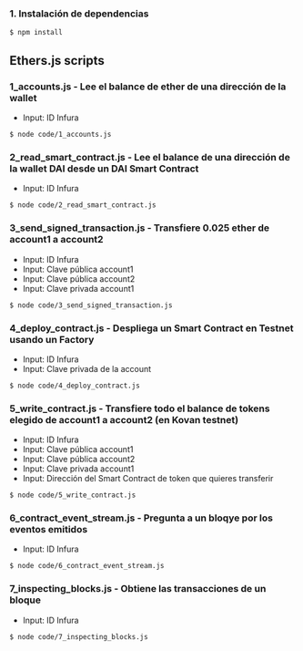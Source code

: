 ### 1. Instalación de dependencias
```
$ npm install
```

## Ethers.js scripts

### 1_accounts.js - Lee el balance de ether de una dirección de la wallet
- Input: ID Infura 
```
$ node code/1_accounts.js
```

### 2_read_smart_contract.js - Lee el balance de una dirección de la wallet DAI desde un DAI Smart Contract
- Input: ID Infura 
```
$ node code/2_read_smart_contract.js
```
### 3_send_signed_transaction.js - Transfiere 0.025 ether de account1 a account2
- Input: ID Infura 
- Input: Clave pública account1 
- Input: Clave pública account2 
- Input: Clave privada account1 
```
$ node code/3_send_signed_transaction.js
```

### 4_deploy_contract.js - Despliega un Smart Contract en Testnet usando un Factory 
- Input: ID Infura 
- Input: Clave privada de la account 
```
$ node code/4_deploy_contract.js
```

### 5_write_contract.js - Transfiere todo el balance de tokens elegido de account1 a account2 (en Kovan testnet)
- Input: ID Infura 
- Input: Clave pública account1 
- Input: Clave pública account2 
- Input: Clave privada account1 
- Input: Dirección del Smart Contract de token que quieres transferir
```
$ node code/5_write_contract.js
```

### 6_contract_event_stream.js - Pregunta a un bloqye por los eventos emitidos 
- Input: ID Infura 
```
$ node code/6_contract_event_stream.js
```

### 7_inspecting_blocks.js - Obtiene las transacciones de un bloque
- Input: ID Infura 
```
$ node code/7_inspecting_blocks.js
```